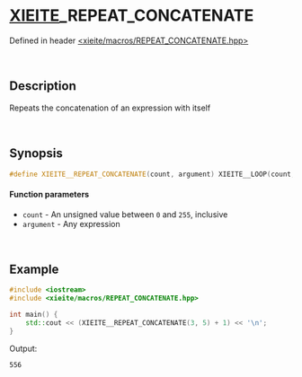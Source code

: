 # [XIEITE](../macros.md)\_REPEAT\_CONCATENATE
Defined in header [<xieite/macros/REPEAT_CONCATENATE.hpp>](../../include/xieite/macros/REPEAT_CONCATENATE.hpp)

&nbsp;

## Description
Repeats the concatenation of an expression with itself

&nbsp;

## Synopsis
```cpp
#define XIEITE__REPEAT_CONCATENATE(count, argument) XIEITE__LOOP(count, XIEITE_INTERNAL_REPEAT_CONCATENATE, , argument)
```
#### Function parameters
- `count` - An unsigned value between `0` and `255`, inclusive
- `argument` - Any expression

&nbsp;

## Example
```cpp
#include <iostream>
#include <xieite/macros/REPEAT_CONCATENATE.hpp>

int main() {
    std::cout << (XIEITE__REPEAT_CONCATENATE(3, 5) + 1) << '\n';
}
```
Output:
```
556
```
